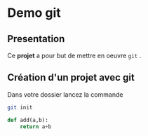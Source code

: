 # Demo git

## Presentation

Ce **projet** a pour but de mettre en oeuvre `git` .

## Création d'un projet avec git
Dans votre dossier lancez la commande
```sh
git init
```
```python
def add(a,b):
    return a+b
```